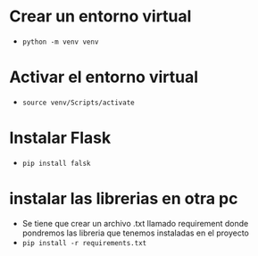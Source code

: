 # Crear un entorno virtual

- `python -m venv venv`

# Activar el entorno virtual

- `source venv/Scripts/activate`

# Instalar Flask

- `pip install falsk`

# instalar las librerias en otra pc
- Se tiene que crear un archivo .txt llamado requirement donde pondremos las libreria que tenemos instaladas en el proyecto
- `pip install -r requirements.txt`